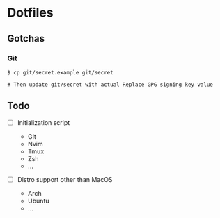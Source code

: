 # Dotfiles

## Gotchas

### Git

```shell
$ cp git/secret.example git/secret

# Then update git/secret with actual Replace GPG signing key value
```

## Todo

- [ ] Initialization script
    - Git
    - Nvim
    - Tmux
    - Zsh
    - ...

- [ ] Distro support other than MacOS
    - Arch
    - Ubuntu
    - ...
